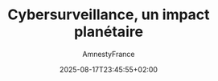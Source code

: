 ---
layout: post
title: "Cybersurveillance, un impact planétaire"
link: "https://www.youtube.com/watch?v=SCYa-S1VXZ8&list=PL7BTYK2RxEIHWagZbRzu_FVjUJZZUFhJN&index=7&t=3095s&pp=gAQBiAQB"
author: AmnestyFrance
published_date: 03/05/2023
description: "Les technologies de cybersurveillance sont de plus en plus discrètes, invasives, dangereuses pour nos droits. Des Etats les utilisent pour cibler des militants, des journalistes et d'autres membres de la société civile. Derrière ces attaques numériques, il y a des vies humaines.
Le documentaire d’Amnesty International donne la parole aux victimes de logiciels espions, aux experts ainsi qu’aux journalistes qui ont révélé le plus gros scandale d’espionnage depuis l’affaire Snowden. Enquête sur le secteur opaque de la cybersurveillance."
language: fr
categories: "vidéos"
tags: "surveillance vie-privée"
og-tags: "surveillance vie-privée"
date: "2025-08-17T23:45:55+02:00"
permalink: /:categories/:year/:month/:day/:title/
---